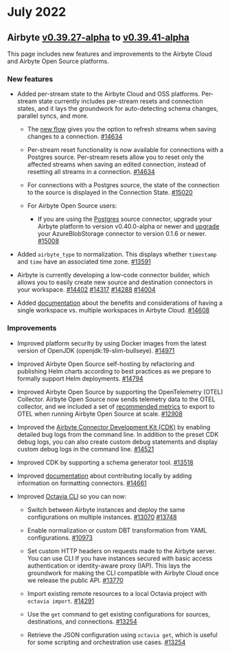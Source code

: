 # July 2022

## Airbyte [v0.39.27-alpha](https://github.com/airbytehq/airbyte/releases/tag/v0.39.27-alpha) to [v0.39.41-alpha](https://github.com/airbytehq/airbyte/releases/tag/v0.39.41-alpha)

This page includes new features and improvements to the Airbyte Cloud and Airbyte Open Source platforms.

### New features

- Added per-stream state to the Airbyte Cloud and OSS platforms. Per-stream state currently includes per-stream resets and connection states, and it lays the groundwork for auto-detecting schema changes, parallel syncs, and more.

  - The [new flow](/cloud/managing-airbyte-cloud/edit-stream-configuration) gives you the option to refresh streams when saving changes to a connection. [#14634](https://github.com/airbytehq/airbyte/pull/14634)

  - Per-stream reset functionality is now available for connections with a Postgres source. Per-stream resets allow you to reset only the affected streams when saving an edited connection, instead of resetting all streams in a connection. [#14634](https://github.com/airbytehq/airbyte/pull/14634)

  - For connections with a Postgres source, the state of the connection to the source is displayed in the Connection State. [#15020](https://github.com/airbytehq/airbyte/pull/15020)

  - For Airbyte Open Source users:
    - If you are using the [Postgres](/integrations/sources/postgres) source connector, upgrade your Airbyte platform to version v0.40.0-alpha or newer and [upgrade](/operator-guides/upgrading-airbyte/) your AzureBlobStorage connector to version 0.1.6 or newer. [#15008](https://github.com/airbytehq/airbyte/pull/15008)

- Added `airbyte_type` to normalization. This displays whether `timestamp` and `time` have an associated time zone. [#13591](https://github.com/airbytehq/airbyte/pull/13591)

- Airbyte is currently developing a low-code connector builder, which allows you to easily create new source and destination connectors in your workspace. [#14402](https://github.com/airbytehq/airbyte/pull/14402) [#14317](https://github.com/airbytehq/airbyte/pull/14317) [#14288](https://github.com/airbytehq/airbyte/pull/14288) [#14004](https://github.com/airbytehq/airbyte/pull/14004)

- Added [documentation](/using-airbyte/workspaces.md#single-workspace-vs-multiple-workspaces) about the benefits and considerations of having a single workspace vs. multiple workspaces in Airbyte Cloud. [#14608](https://github.com/airbytehq/airbyte/pull/14608)

### Improvements

- Improved platform security by using Docker images from the latest version of OpenJDK (openjdk:19-slim-bullseye). [#14971](https://github.com/airbytehq/airbyte/pull/14971)

- Improved Airbyte Open Source self-hosting by refactoring and publishing Helm charts according to best practices as we prepare to formally support Helm deployments. [#14794](https://github.com/airbytehq/airbyte/pull/14794)

- Improved Airbyte Open Source by supporting the OpenTelemetry (OTEL) Collector. Airbyte Open Source now sends telemetry data to the OTEL collector, and we included a set of [recommended metrics](/operator-guides/scaling-airbyte/#metrics) to export to OTEL when running Airbyte Open Source at scale. [#12908](https://github.com/airbytehq/airbyte/issues/12908)

- Improved the [Airbyte Connector Development Kit (CDK)](https://airbyte.com/connector-development-kit) by enabling detailed bug logs from the command line. In addition to the preset CDK debug logs, you can also create custom debug statements and display custom debug logs in the command line. [#14521](https://github.com/airbytehq/airbyte/pull/14521)

- Improved CDK by supporting a schema generator tool. [#13518](https://github.com/airbytehq/airbyte/pull/13518)

- Improved [documentation](/contributing-to-airbyte/developing-locally#connector) about contributing locally by adding information on formatting connectors. [#14661](https://github.com/airbytehq/airbyte/pull/14661)

- Improved [Octavia CLI](https://github.com/airbytehq/airbyte/tree/master/octavia-cli#-octavia-cli) so you can now:

  - Switch between Airbyte instances and deploy the same configurations on multiple instances. [#13070](https://github.com/airbytehq/airbyte/pull/13070) [#13748](https://github.com/airbytehq/airbyte/issues/13748)

  - Enable normalization or custom DBT transformation from YAML configurations. [#10973](https://github.com/airbytehq/airbyte/issues/10973)

  - Set custom HTTP headers on requests made to the Airbyte server. You can use CLI If you have instances secured with basic access authentication or identity-aware proxy (IAP). This lays the groundwork for making the CLI compatible with Airbyte Cloud once we release the public API. [#13770](https://github.com/airbytehq/airbyte/issues/13770)

  - Import existing remote resources to a local Octavia project with `octavia import`. [#14291](https://github.com/airbytehq/airbyte/issues/14291)

  - Use the `get` command to get existing configurations for sources, destinations, and connections. [#13254](https://github.com/airbytehq/airbyte/pull/13254)

  - Retrieve the JSON configuration using `octavia get`, which is useful for some scripting and orchestration use cases. [#13254](https://github.com/airbytehq/airbyte/pull/13254)
